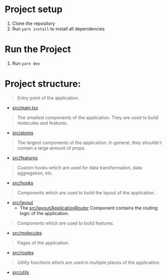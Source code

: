 # Project setup
1. Clone the repository
2. Run `yarn install` to install all dependencies

# Run the Project
1. Run `yarn dev`

# Project structure:
> Entry point of the application.

* [src/main.tsx](src%2Fmain.tsx)

> The smallest components of the application. They are used to build molecules and features.

* [src/atoms](src%2Fatoms)

> The largest components of the application. In general, they shouldn't contain a large amount of props.

* [src/features](src%2Ffeatures)

> Custom hooks which are used for data transformation, data aggregation, etc.

* [src/hooks](src%2Fhooks)

> Components which are used to build the layout of the application.

* [src/layout](src%2Flayout)
    * The [src/layout/ApplicationRouter](src%2Flayout%2FApplicationRouter) Component contains the routing logic of the application.

> Components which are used to build features.

* [src/molecules](src%2Fmolecules)

> Pages of the application.

* [src/routes](src%2Froutes)

> Utility functions which are used in multiple places of the application.

* [src/utils](src%2Futils)